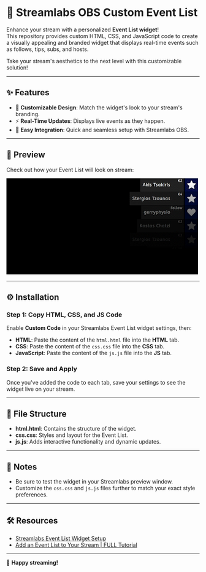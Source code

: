 # 🎥 Streamlabs OBS Custom Event List  

Enhance your stream with a personalized **Event List widget**!  
This repository provides custom HTML, CSS, and JavaScript code to create a visually appealing and branded widget that displays real-time events such as follows, tips, subs, and hosts.  

Take your stream's aesthetics to the next level with this customizable solution!  

---

## ✨ Features  

- 🎨 **Customizable Design**: Match the widget's look to your stream's branding.  
- ⚡ **Real-Time Updates**: Displays live events as they happen.  
- 🔗 **Easy Integration**: Quick and seamless setup with Streamlabs OBS.  

---

## 👀 Preview  

Check out how your Event List will look on stream:  

![Custom Event List Preview](./preview.gif)  

---

## ⚙️ Installation  

### Step 1: Copy HTML, CSS, and JS Code  

Enable **Custom Code** in your Streamlabs Event List widget settings, then:  
- **HTML**: Paste the content of the `html.html` file into the **HTML** tab.  
- **CSS**: Paste the content of the `css.css` file into the **CSS** tab.  
- **JavaScript**: Paste the content of the `js.js` file into the **JS** tab.  

### Step 2: Save and Apply  

Once you've added the code to each tab, save your settings to see the widget live on your stream.  

---

## 📂 File Structure  

- **html.html**: Contains the structure of the widget.  
- **css.css**: Styles and layout for the Event List.  
- **js.js**: Adds interactive functionality and dynamic updates.  

---

## 📌 Notes  

- Be sure to test the widget in your Streamlabs preview window.  
- Customize the `css.css` and `js.js` files further to match your exact style preferences.  

---

## 🛠️ Resources  

- [Streamlabs Event List Widget Setup](https://streamlabs.com/content-hub/post/event-list-widget-setup)  
- [Add an Event List to Your Stream | FULL Tutorial](https://www.youtube.com/watch?v=GDUhy1XnNW4)  

---

🎉 **Happy streaming!**  
